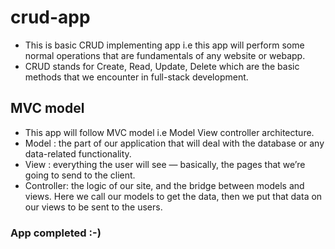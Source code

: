 # crud-app

- This is basic CRUD implementing app i.e this app will perform some normal operations that are fundamentals of any website or webapp.
- CRUD stands for Create, Read, Update, Delete which are the basic methods that we encounter in full-stack development.

## MVC model
- This app will follow MVC model i.e Model View controller architecture.
- Model : the part of our application that will deal with the database or any data-related functionality.
- View : everything the user will see — basically, the pages that we’re going to send to the client.
- Controller: the logic of our site, and the bridge between models and views. Here we call our models to get the data, then we put that data on our views to be sent to the users.

### App completed :-)
